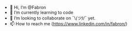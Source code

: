 - 👋 Hi, I’m @Fabron
- 🌱 I’m currently learning to code
- 💞️ I’m looking to collaborate on ¯\\_(ツ)_/¯ yet.
- 📫 How to reach me (https://www.linkedin.com/in/fabron/)

<!---
Fabron/Fabron is a ✨ special ✨ repository because its `README.md` (this file) appears on your GitHub profile.
You can click the Preview link to take a look at your changes.
--->
